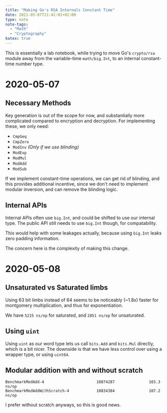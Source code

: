 ```yaml
---
title: "Making Go's RSA Internals Constant Time"
date: 2021-05-07T21:41:01+02:00
type: note
note-tags:
  - "Math"
  - "Cryptography"
katex: true
---
```


This is essentially a lab notebook, while trying to move Go's
`crypto/rsa` module away from the variable-time `math/big.Int`, to an
internal constant-time number type.

# 2020-05-07

## Necessary Methods

Key generation is out of the scope for now, and substantially more
complicated compared to encryption and decryption.
For implementing these, we only need:

- `CmpGeq`
- `CmpZero`
- `ModInv` *(Only if we use blinding)*
- `ModExp`
- `ModMul`
- `ModAdd`
- `ModSub`

If we implement constant-time operations, we can get rid of blinding,
and this provides additional incentive, since we don't need
to implement modular inversion, and can remove the blinding logic.

## Internal APIs

Internal APIs often use `big.Int`, and could be shifted to use
our internal type. The public API still needs to use `big.Int` though,
for compatability.

This would help with some leakages actually, because using `big.Int`
leaks zero padding information.

The concern here is the complexity of making this change.

# 2020-05-08

## Unsaturated vs Saturated limbs

Using 63 bit limbs instead of 64 seems to be noticeably (~1.8x) faster
for montgomery multiplication, and thus for exponentiation.

We have `5215 ns/op` for saturated, and `2851 ns/op` for unsaturated.

## Using `uint`

Using `uint` as our word type lets us call `bits.Add` and `bits.Mul`
directly, which is a bit nicer. The downside is that we have less
control over using a wrapper type, or using `uint64`.

## Modular addition with and without scratch

```
BenchmarkModAdd-4                       10874287               103.3 ns/op
BenchmarkModAddWithScratch-4            10834304               107.2 ns/op
```

I prefer without scratch anyways, so this is good news.
